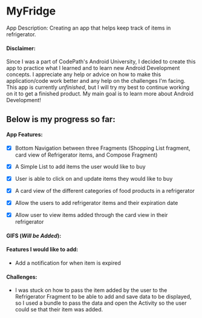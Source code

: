 # MyFridge
App Description: Creating an app that helps keep track of items in refrigerator.


#### Disclaimer:
Since I was a part of CodePath's Android University, I decided to create this app to practice what I learned and to learn new 
Android Development concepts. I appreciate any help or advice on how to make this application/code work better and any help
on the challenges I'm facing. This app is currently *unfinished*, but I will try my best to continue working on it to get a finished product.
My main goal is to learn more about Android Development!


## Below is my progress so far:


#### App Features:
- [x] Bottom Navigation between three Fragments (Shopping List fragment, card view of Refrigerator items, and Compose Fragment)
- [x] A Simple List to add items the user would like to buy
- [x] User is able to click on and update items they would like to buy
- [x] A card view of the different categories of food products in a refrigerator
- [x] Allow the users to add refrigerator items and their expiration date 
- [x] Allow user to view items added through the card view in their refrigerator


#### GIFS (*Will be Added*):


#### Features I would like to add:
- Add a notification for when item is expired


#### Challenges:
- I was stuck on how to pass the item added by the user to the Refrigerator Fragment to be able to add and save data to be displayed,
so I used a bundle to pass the data and open the Activity so the user could se that their item was added.
